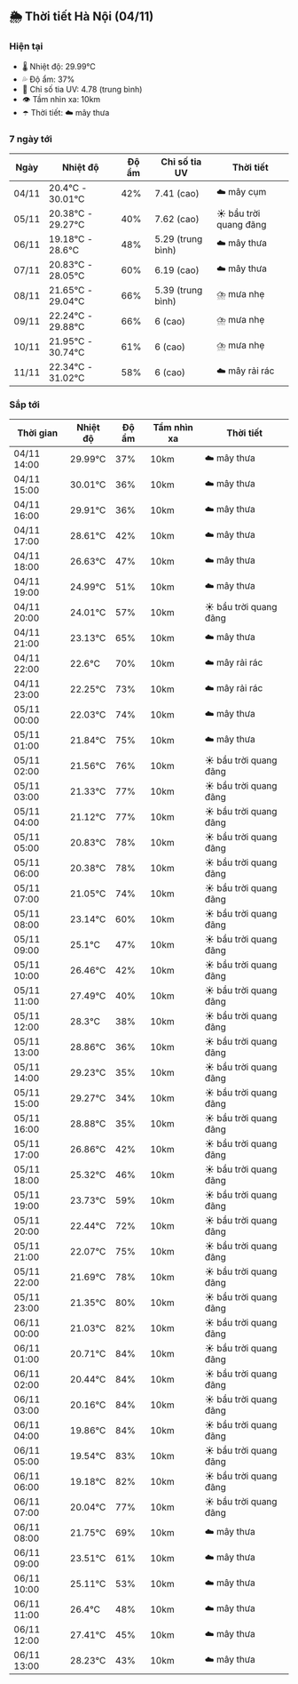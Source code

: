 ## 🌦️ Thời tiết Hà Nội (04/11)

### Hiện tại

- 🌡️ Nhiệt độ: 29.99℃
- 💦 Độ ẩm: 37%
- 🌟 Chỉ số tia UV: 4.78 (trung bình)
- 👁️ Tầm nhìn xa: 10km
- ☂️ Thời tiết: ☁️ mây thưa

### 7 ngày tới

| Ngày | Nhiệt độ | Độ ẩm | Chỉ số tia UV | Thời tiết |
| --- | --- | --- | --- | --- |
| 04/11 | 20.4℃ - 30.01℃ | 42% | 7.41 (cao) | ☁️ mây cụm |
| 05/11 | 20.38℃ - 29.27℃ | 40% | 7.62 (cao) | ☀️ bầu trời quang đãng |
| 06/11 | 19.18℃ - 28.6℃ | 48% | 5.29 (trung bình) | ☁️ mây thưa |
| 07/11 | 20.83℃ - 28.05℃ | 60% | 6.19 (cao) | ☁️ mây thưa |
| 08/11 | 21.65℃ - 29.04℃ | 66% | 5.39 (trung bình) | ⛈️ mưa nhẹ |
| 09/11 | 22.24℃ - 29.88℃ | 66% | 6 (cao) | ⛈️ mưa nhẹ |
| 10/11 | 21.95℃ - 30.74℃ | 61% | 6 (cao) | ⛈️ mưa nhẹ |
| 11/11 | 22.34℃ - 31.02℃ | 58% | 6 (cao) | ☁️ mây rải rác |

### Sắp tới

| Thời gian | Nhiệt độ | Độ ẩm | Tầm nhìn xa | Thời tiết |
| --- | --- | --- | --- | --- |
| 04/11 14:00 | 29.99℃ | 37% | 10km | ☁️ mây thưa |
| 04/11 15:00 | 30.01℃ | 36% | 10km | ☁️ mây thưa |
| 04/11 16:00 | 29.91℃ | 36% | 10km | ☁️ mây thưa |
| 04/11 17:00 | 28.61℃ | 42% | 10km | ☁️ mây thưa |
| 04/11 18:00 | 26.63℃ | 47% | 10km | ☁️ mây thưa |
| 04/11 19:00 | 24.99℃ | 51% | 10km | ☁️ mây thưa |
| 04/11 20:00 | 24.01℃ | 57% | 10km | ☀️ bầu trời quang đãng |
| 04/11 21:00 | 23.13℃ | 65% | 10km | ☁️ mây thưa |
| 04/11 22:00 | 22.6℃ | 70% | 10km | ☁️ mây rải rác |
| 04/11 23:00 | 22.25℃ | 73% | 10km | ☁️ mây rải rác |
| 05/11 00:00 | 22.03℃ | 74% | 10km | ☁️ mây thưa |
| 05/11 01:00 | 21.84℃ | 75% | 10km | ☁️ mây thưa |
| 05/11 02:00 | 21.56℃ | 76% | 10km | ☀️ bầu trời quang đãng |
| 05/11 03:00 | 21.33℃ | 77% | 10km | ☀️ bầu trời quang đãng |
| 05/11 04:00 | 21.12℃ | 77% | 10km | ☀️ bầu trời quang đãng |
| 05/11 05:00 | 20.83℃ | 78% | 10km | ☀️ bầu trời quang đãng |
| 05/11 06:00 | 20.38℃ | 78% | 10km | ☀️ bầu trời quang đãng |
| 05/11 07:00 | 21.05℃ | 74% | 10km | ☀️ bầu trời quang đãng |
| 05/11 08:00 | 23.14℃ | 60% | 10km | ☀️ bầu trời quang đãng |
| 05/11 09:00 | 25.1℃ | 47% | 10km | ☀️ bầu trời quang đãng |
| 05/11 10:00 | 26.46℃ | 42% | 10km | ☀️ bầu trời quang đãng |
| 05/11 11:00 | 27.49℃ | 40% | 10km | ☀️ bầu trời quang đãng |
| 05/11 12:00 | 28.3℃ | 38% | 10km | ☀️ bầu trời quang đãng |
| 05/11 13:00 | 28.86℃ | 36% | 10km | ☀️ bầu trời quang đãng |
| 05/11 14:00 | 29.23℃ | 35% | 10km | ☀️ bầu trời quang đãng |
| 05/11 15:00 | 29.27℃ | 34% | 10km | ☀️ bầu trời quang đãng |
| 05/11 16:00 | 28.88℃ | 35% | 10km | ☀️ bầu trời quang đãng |
| 05/11 17:00 | 26.86℃ | 42% | 10km | ☀️ bầu trời quang đãng |
| 05/11 18:00 | 25.32℃ | 46% | 10km | ☀️ bầu trời quang đãng |
| 05/11 19:00 | 23.73℃ | 59% | 10km | ☀️ bầu trời quang đãng |
| 05/11 20:00 | 22.44℃ | 72% | 10km | ☀️ bầu trời quang đãng |
| 05/11 21:00 | 22.07℃ | 75% | 10km | ☀️ bầu trời quang đãng |
| 05/11 22:00 | 21.69℃ | 78% | 10km | ☀️ bầu trời quang đãng |
| 05/11 23:00 | 21.35℃ | 80% | 10km | ☀️ bầu trời quang đãng |
| 06/11 00:00 | 21.03℃ | 82% | 10km | ☀️ bầu trời quang đãng |
| 06/11 01:00 | 20.71℃ | 84% | 10km | ☀️ bầu trời quang đãng |
| 06/11 02:00 | 20.44℃ | 84% | 10km | ☀️ bầu trời quang đãng |
| 06/11 03:00 | 20.16℃ | 84% | 10km | ☀️ bầu trời quang đãng |
| 06/11 04:00 | 19.86℃ | 84% | 10km | ☀️ bầu trời quang đãng |
| 06/11 05:00 | 19.54℃ | 83% | 10km | ☀️ bầu trời quang đãng |
| 06/11 06:00 | 19.18℃ | 82% | 10km | ☀️ bầu trời quang đãng |
| 06/11 07:00 | 20.04℃ | 77% | 10km | ☀️ bầu trời quang đãng |
| 06/11 08:00 | 21.75℃ | 69% | 10km | ☁️ mây thưa |
| 06/11 09:00 | 23.51℃ | 61% | 10km | ☁️ mây thưa |
| 06/11 10:00 | 25.11℃ | 53% | 10km | ☁️ mây thưa |
| 06/11 11:00 | 26.4℃ | 48% | 10km | ☁️ mây thưa |
| 06/11 12:00 | 27.41℃ | 45% | 10km | ☁️ mây thưa |
| 06/11 13:00 | 28.23℃ | 43% | 10km | ☁️ mây thưa |
